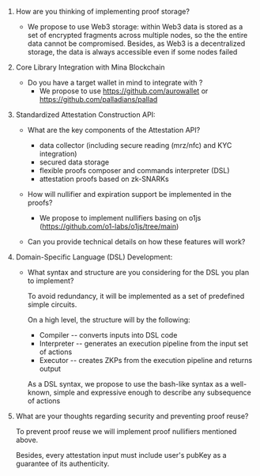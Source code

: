 1. How are you thinking of implementing proof storage?
    - We propose to use Web3 storage: within Web3 data is stored as a set of encrypted fragments across multiple nodes, so the the entire data cannot be compromised.
    Besides, as Web3 is a decentralized storage, the data is always accessible even if some nodes failed

2. Core Library Integration with Mina Blockchain
   - Do you have a target wallet in mind to integrate with ?
	    - We propose to use https://github.com/aurowallet or https://github.com/palladians/pallad

3. Standardized Attestation Construction API:
   - What are the key components of the Attestation API?
        - data collector (including secure reading (mrz/nfc) and KYC integration)
        - secured data storage
        - flexible proofs composer and commands interpreter (DSL) 
        - attestation proofs based on zk-SNARKs

   - How will nullifier and expiration support be implemented in the proofs?
	    - We propose to implement nullifiers basing on o1js (https://github.com/o1-labs/o1js/tree/main)

   - Can you provide technical details on how these features will work?
        
        
4. Domain-Specific Language (DSL) Development:
   - What syntax and structure are you considering for the DSL you plan to implement?
        
        To avoid redundancy, it will be implemented as a set of predefined simple circuits. 
        
        On a high level, the structure will by the following:
        - Compiler -- converts inputs into DSL code 
        - Interpreter -- generates an execution pipeline from the input set of actions
        - Executor -- creates ZKPs from the execution pipeline and returns output
        
        As a DSL syntax, we propose to use the bash-like syntax as a well-known, simple and expressive enough to describe any subsequence of actions     
        
5. What are your thoughts regarding security and preventing proof reuse?
        
    To prevent proof reuse we will implement proof nullifiers mentioned above.
    
    Besides, every attestation input must include user's pubKey as a guarantee of its authenticity.  

